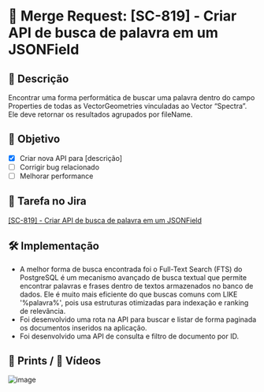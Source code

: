 # 🚀 Merge Request: [SC-819] - Criar API de busca de palavra em um JSONField

## 📌 Descrição
<!-- Descreva de forma objetiva o que foi feito neste MR. -->
Encontrar uma forma performática de buscar uma palavra dentro do campo Properties de todas as VectorGeometries vinculadas ao Vector “Spectra”. Ele deve retornar os resultados agrupados por fileName.

## 🎯 Objetivo
<!-- Explique o propósito principal dessa mudança. -->
- [x] Criar nova API para [descrição]
- [ ] Corrigir bug relacionado
- [ ] Melhorar performance

## 🔗 Tarefa no Jira
[[SC-819] - Criar API de busca de palavra em um JSONField](https://xskylab.atlassian.net/browse/SC-819)

## 🛠️ Implementação
<!-- Explique as mudanças técnicas feitas no código. -->
- A melhor forma de busca encontrada foi o Full-Text Search (FTS) do PostgreSQL é um mecanismo avançado de busca textual que permite encontrar palavras e frases dentro de textos armazenados no banco de dados. Ele é muito mais eficiente do que buscas comuns com LIKE '%palavra%', pois usa estruturas otimizadas para indexação e ranking de relevância.
- Foi desenvolvido uma rota na API para buscar e listar de forma paginada os documentos inseridos na aplicação.
- Foi desenvolvido uma API de consulta e filtro de documento por ID.

## 📸 Prints / 🎥 Vídeos
<!-- Adicione imagens ou vídeos para ilustrar o funcionamento da feature/correção. -->
![image](/uploads/87996cb427cadadf0e01181f34bc911a/image.png)